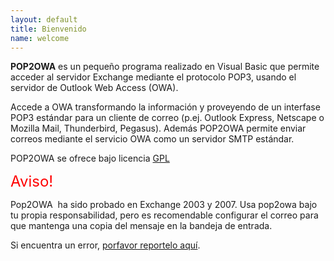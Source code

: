 ```yaml
---
layout: default
title: Bienvenido
name: welcome
---
```


**POP2OWA** es un pequeño programa realizado en Visual Basic que permite acceder al servidor Exchange mediante el protocolo POP3, usando el servidor de Outlook Web Access (OWA).

Accede a OWA transformando la información y proveyendo de un interfase POP3 estándar para un cliente de correo (p.ej. Outlook Express, Netscape o Mozilla Mail, Thunderbird, Pegasus). Además POP2OWA permite enviar correos mediante el servicio OWA como un servidor SMTP estándar.

POP2OWA se ofrece bajo licencia [GPL](http://www.gnu.org/licenses/licenses.html#GPL)

<font color="#ff0000" size="5">Aviso!</font>

Pop2OWA  ha sido probado en Exchange 2003 y 2007\. Usa pop2owa bajo tu propia responsabilidad, pero es recomendable configurar el correo para que mantenga una copia del mensaje en la bandeja de entrada.

Si encuentra un error, [porfavor reportelo aquí](https://github.com/CGarces/pop2owa/issues).
